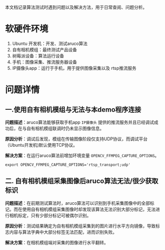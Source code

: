 本文档记录算法测试时遇到问题以及解决方法，用于日常查阅、问题分析。

# 软硬件环境

1. Ubuntu 开发机：开发、测试aruco算法
2. 自有相机模组：最终测试产品设备
3. 树莓派设备：算法运行设备
4. 手机：图像采集、推流服务器设备
5. IP摄像头app：运行于手机，用于提供图像采集以及
rtsp推流服务

# 问题详情

## 一.使用自有相机模组与无法与本demo程序连接

**问题描述**：aruco算法能够获取手机app `IP摄像头` 提供的推流服务并且已经调试成功后，在与自有相机模组联调时仍未显示图像信息。

**原因分析**：调试后发现，模组在传输图像阶段仅支持UDP协议，而调试平台（Ubuntu开发机)默认使用TCP协议。


**解决方案**：在运行aruco算法前增加环境变量 `OPENCV_FFMPEG_CAPTURE_OPTIONS`。

```shell
export OPENCV_FFMPEG_CAPTURE_OPTIONS='rtsp_transport;udp'
```

## 二. 自有相机模组采集图像后aruco算法无法/很少获取标识

**问题描述**：在前期测试算法时，aruco算法可以识别到手机采集图像中的全部标记。而在使用自有相机模组采集图像时却发现该算法无法识别大部分标记，无法进行相机标定，只有少部分标记可被偶尔识别。

**原因分析**：测试结果确定为自有相机模组采集到的图片进行水平方向镜像，导致标志内容与算法字典中大部分标签无法匹配，进而识别失败。

**解决方案**：在相机模组端对采集的图像进行水平翻转。


